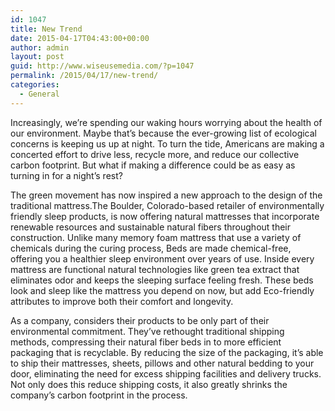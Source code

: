 ```yaml
---
id: 1047
title: New Trend
date: 2015-04-17T04:43:00+00:00
author: admin
layout: post
guid: http://www.wiseusemedia.com/?p=1047
permalink: /2015/04/17/new-trend/
categories:
  - General
---
```

Increasingly, we&#8217;re spending our waking hours worrying about the health of our environment. Maybe that&#8217;s because the ever-growing list of ecological concerns is keeping us up at night. To turn the tide, Americans are making a concerted effort to drive less, recycle more, and reduce our collective carbon footprint. But what if making a difference could be as easy as turning in for a night&#8217;s rest?

The green movement has now inspired a new approach to the design of the traditional mattress.The Boulder, Colorado-based retailer of environmentally friendly sleep products, is now offering natural mattresses that incorporate renewable resources and sustainable natural fibers throughout their construction. Unlike many memory foam mattress that use a variety of chemicals during the curing process, Beds are made chemical-free, offering you a healthier sleep environment over years of use. Inside every mattress are functional natural technologies like green tea extract that eliminates odor and keeps the sleeping surface feeling fresh. These beds look and sleep like the mattress you depend on now, but add Eco-friendly attributes to improve both their comfort and longevity. 

As a company, considers their products to be only part of their environmental commitment. They&#8217;ve rethought traditional shipping methods, compressing their natural fiber beds in to more efficient packaging that is recyclable. By reducing the size of the packaging, it&#8217;s able to ship their mattresses, sheets, pillows and other natural bedding to your door, eliminating the need for excess shipping facilities and delivery trucks. Not only does this reduce shipping costs, it also greatly shrinks the company&#8217;s carbon footprint in the process.